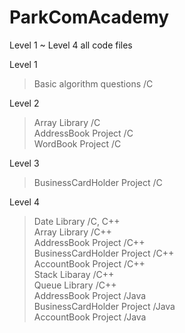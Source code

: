 # ParkComAcademy
Level 1 ~ Level 4 all code files  

Level 1  
>Basic algorithm questions /C  

Level 2  
>Array Library /C  
>AddressBook Project /C  
>WordBook Project /C  

Level 3  
>BusinessCardHolder Project /C  

Level 4  
>Date Library /C, C++  
>Array Library /C++  
>AddressBook Project /C++  
>BusinessCardHolder Project /C++  
>AccountBook Project /C++  
>Stack Libaray /C++  
>Queue Library /C++  
>AddressBook Project /Java  
>BusinessCardHolder Project /Java  
>AccountBook Project /Java  
